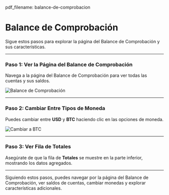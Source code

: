 pdf_filename: balance-de-comprobacion

# Balance de Comprobación

Sigue estos pasos para explorar la página del Balance de Comprobación y sus características.

---

### Paso 1: Ver la Página del Balance de Comprobación

Navega a la página del Balance de Comprobación para ver todas las cuentas y sus saldos.

![Balance de Comprobación](./screenshots/trial-balance.cy.ts/trial-balance.png)

---

<!-- new-page -->

### Paso 2: Cambiar Entre Tipos de Moneda

Puedes cambiar entre **USD** y **BTC** haciendo clic en las opciones de moneda.

![Cambiar a BTC](./screenshots/trial-balance.cy.ts/trial-balance-btc-currency.png)

---

<!-- new-page -->

### Paso 3: Ver Fila de Totales

Asegúrate de que la fila de **Totales** se muestre en la parte inferior, mostrando los datos agregados.

---

Siguiendo estos pasos, puedes navegar por la página del Balance de Comprobación, ver saldos de cuentas, cambiar monedas y explorar características adicionales.
